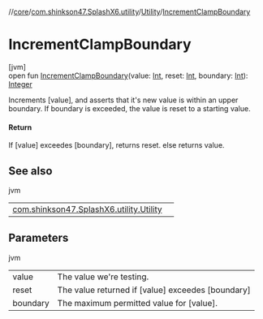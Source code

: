 //[core](../../../index.md)/[com.shinkson47.SplashX6.utility](../index.md)/[Utility](index.md)/[IncrementClampBoundary](-increment-clamp-boundary.md)

# IncrementClampBoundary

[jvm]\
open fun [IncrementClampBoundary](-increment-clamp-boundary.md)(value: [Int](https://kotlinlang.org/api/latest/jvm/stdlib/kotlin/-int/index.html), reset: [Int](https://kotlinlang.org/api/latest/jvm/stdlib/kotlin/-int/index.html), boundary: [Int](https://kotlinlang.org/api/latest/jvm/stdlib/kotlin/-int/index.html)): [Integer](https://docs.oracle.com/javase/8/docs/api/java/lang/Integer.html)

Increments [value], and asserts that it's new value is within an upper boundary. If boundary is exceeded, the value is reset to a starting value.

#### Return

If [value] exceedes [boundary], returns reset. else returns value.

## See also

jvm

| | |
|---|---|
| [com.shinkson47.SplashX6.utility.Utility](-clamp-upper-boundary.md) |  |

## Parameters

jvm

| | |
|---|---|
| value | The value we're testing. |
| reset | The value returned if [value] exceedes [boundary] |
| boundary | The maximum permitted value for [value]. |
